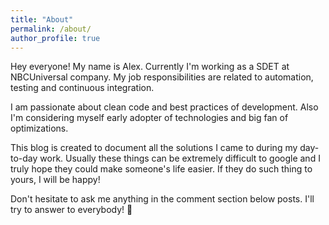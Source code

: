 ```yaml
---
title: "About"
permalink: /about/
author_profile: true
---
```


Hey everyone! My name is Alex.
Currently I'm working as a SDET at NBCUniversal company. My job responsibilities are related to automation, testing and continuous integration. 

I am passionate about clean code and best practices of development.  Also I'm considering myself early adopter of technologies and big fan of optimizations. 

This blog is created to document all the solutions I came to during my day-to-day work. Usually these things can be extremely difficult to google and I truly hope they could make someone's life easier. If they do such thing to yours, I will be happy! 

Don't hesitate to ask me anything in the comment section below posts. I'll try to answer to everybody! :beer: